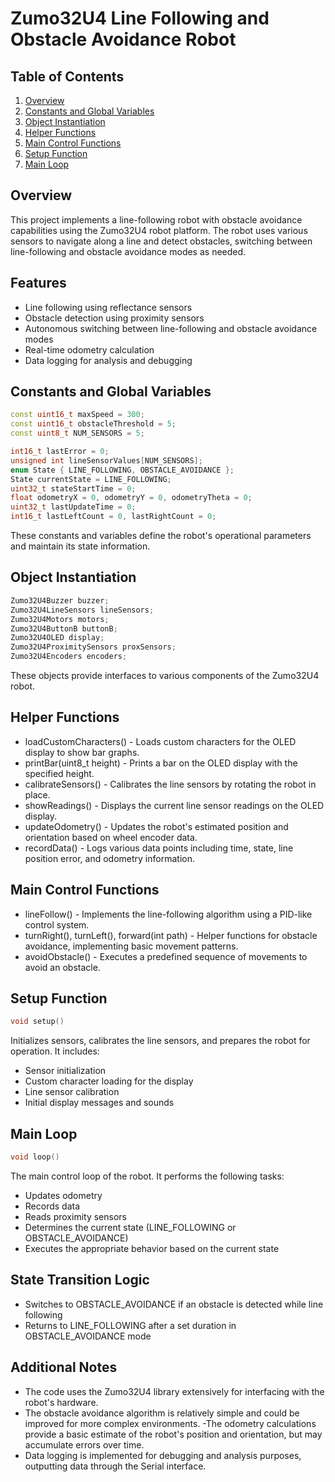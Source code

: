 # Zumo32U4 Line Following and Obstacle Avoidance Robot

## Table of Contents
1. [Overview](#overview)
2. [Constants and Global Variables](#constants-and-global-variables)
3. [Object Instantiation](#object-instantiation)
4. [Helper Functions](#helper-functions)
5. [Main Control Functions](#main-control-functions)
6. [Setup Function](#setup-function)
7. [Main Loop](#main-loop)
   
## Overview

This project implements a line-following robot with obstacle avoidance capabilities using the Zumo32U4 robot platform. The robot uses various sensors to navigate along a line and detect obstacles, switching between line-following and obstacle avoidance modes as needed.

## Features

- Line following using reflectance sensors
- Obstacle detection using proximity sensors
- Autonomous switching between line-following and obstacle avoidance modes
- Real-time odometry calculation
- Data logging for analysis and debugging

## Constants and Global Variables

```cpp
const uint16_t maxSpeed = 300;
const uint16_t obstacleThreshold = 5;
const uint8_t NUM_SENSORS = 5;

int16_t lastError = 0;
unsigned int lineSensorValues[NUM_SENSORS];
enum State { LINE_FOLLOWING, OBSTACLE_AVOIDANCE };
State currentState = LINE_FOLLOWING;
uint32_t stateStartTime = 0;
float odometryX = 0, odometryY = 0, odometryTheta = 0;
uint32_t lastUpdateTime = 0;
int16_t lastLeftCount = 0, lastRightCount = 0;
```
These constants and variables define the robot's operational parameters and maintain its state information.

## Object Instantiation
```cpp
Zumo32U4Buzzer buzzer;
Zumo32U4LineSensors lineSensors;
Zumo32U4Motors motors;
Zumo32U4ButtonB buttonB;
Zumo32U4OLED display;
Zumo32U4ProximitySensors proxSensors;
Zumo32U4Encoders encoders;
```
These objects provide interfaces to various components of the Zumo32U4 robot.

## Helper Functions
- loadCustomCharacters() - Loads custom characters for the OLED display to show bar graphs.
- printBar(uint8_t height) - Prints a bar on the OLED display with the specified height.
- calibrateSensors() - Calibrates the line sensors by rotating the robot in place.
- showReadings() - Displays the current line sensor readings on the OLED display.
- updateOdometry() - Updates the robot's estimated position and orientation based on wheel encoder data.
- recordData() - Logs various data points including time, state, line position error, and odometry information.

## Main Control Functions
- lineFollow() - Implements the line-following algorithm using a PID-like control system.
- turnRight(), turnLeft(), forward(int path) - Helper functions for obstacle avoidance, implementing basic movement patterns.
- avoidObstacle() - Executes a predefined sequence of movements to avoid an obstacle.

## Setup Function
```cpp
void setup()
```
Initializes sensors, calibrates the line sensors, and prepares the robot for operation. It includes:
- Sensor initialization
- Custom character loading for the display
- Line sensor calibration
- Initial display messages and sounds

## Main Loop
```cpp
void loop()
```
The main control loop of the robot. It performs the following tasks:
- Updates odometry
- Records data
- Reads proximity sensors
- Determines the current state (LINE_FOLLOWING or OBSTACLE_AVOIDANCE)
- Executes the appropriate behavior based on the current state

## State Transition Logic
- Switches to OBSTACLE_AVOIDANCE if an obstacle is detected while line following
- Returns to LINE_FOLLOWING after a set duration in OBSTACLE_AVOIDANCE mode

## Additional Notes
- The code uses the Zumo32U4 library extensively for interfacing with the robot's hardware.
- The obstacle avoidance algorithm is relatively simple and could be improved for more complex environments.
-The odometry calculations provide a basic estimate of the robot's position and orientation, but may accumulate errors over time.
- Data logging is implemented for debugging and analysis purposes, outputting data through the Serial interface.
